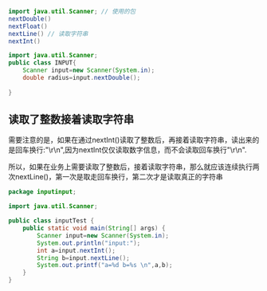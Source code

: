 
```java
import java.util.Scanner; // 使用的包
nextDouble()
nextFloat()
nextLine() // 读取字符串
nextInt()
```

```java
import java.util.Scanner;
public class INPUT{
    Scanner input=new Scanner(System.in);
    double radius=input.nextDouble();
     
}
```

## 读取了整数接着读取字符串

需要注意的是，如果在通过nextInt()读取了整数后，再接着读取字符串，读出来的是回车换行:"\r\n",因为nextInt仅仅读取数字信息，而不会读取回车换行"\r\n".

所以，如果在业务上需要读取了整数后，接着读取字符串，那么就应该连续执行两次nextLine()，第一次是取走回车换行，第二次才是读取真正的字符串

```java
package inputinput;

import java.util.Scanner;

public class inputTest {
    public static void main(String[] args) {
        Scanner input=new Scanner(System.in);
        System.out.println("input:");
        int a=input.nextInt();
        String b=input.nextLine();
        System.out.printf("a=%d b=%s \n",a,b);
    }
}
```

